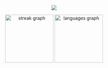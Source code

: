 <div align="center">
  
  ![](https://komarev.com/ghpvc/?username=ggomez0&style=for-the-badge)

  <img src="https://streak-stats.demolab.com?user=ggomez0&locale=en&mode=daily&theme=dracula&hide_border=false&border_radius=5&order=3" height="150" alt="streak graph"  />
  <img src="https://github-readme-stats.vercel.app/api/top-langs?username=ggomez0&locale=en&hide_title=false&layout=compact&card_width=320&langs_count=5&theme=dracula&hide_border=false&order=2" height="150" alt="languages graph"  />  

  

</div>
